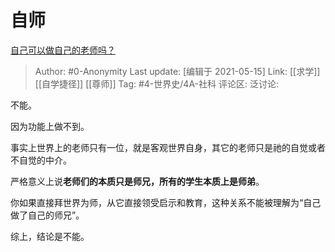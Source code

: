 # 自师
[自己可以做自己的老师吗？](https://www.zhihu.com/question/391549086/answer/1869177015)

> Author: #0-Anonymity
> Last update: [编辑于 2021-05-15]
> Link: [[求学]] [[自学捷径]] [[尊师]]
> Tag: #4-世界史/4A-社科
> 评论区:
> 泛讨论:

不能。

因为功能上做不到。

事实上世界上的老师只有一位，就是客观世界自身，其它的老师只是祂的自觉或者不自觉的中介。

严格意义上说**老师们的本质只是师兄，所有的学生本质上是师弟**。

你如果直接拜世界为师，从它直接领受启示和教育，这种关系不能被理解为“自己做了自己的师兄”。

综上，结论是不能。
